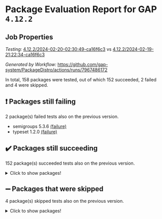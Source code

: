 # Package Evaluation Report for GAP `4.12.2`

## Job Properties

*Testing:* [4.12.2/2024-02-20-02:30:49-ca16f6c3](https://github.com/gap-system/PackageDistro/blob/data/reports/4.12.2/2024-02-20-02:30:49-ca16f6c3) vs [4.12.2/2024-02-19-21:22:34-ca16f6c3](https://github.com/gap-system/PackageDistro/blob/data/reports/4.12.2/2024-02-19-21:22:34-ca16f6c3)

*Generated by Workflow:* https://github.com/gap-system/PackageDistro/actions/runs/7967486172

In total, 158 packages were tested, out of which 152 succeeded, 2 failed and 4 were skipped.

## :exclamation: Packages still failing

2 package(s) failed tests also on the previous version.
- semigroups 5.3.6 [(failure)](https://github.com/gap-system/PackageDistro/actions/runs/7967486172/job/21750600723)
- typeset 1.2.0 [(failure)](https://github.com/gap-system/PackageDistro/actions/runs/7967486172/job/21750603635)

## :heavy_check_mark: Packages still succeeding

152 package(s) succeeded tests also on the previous version.
<details><summary>Click to show packages!</summary>

- 4ti2interface 2023.02-04 [(success)](https://github.com/gap-system/PackageDistro/actions/runs/7967486172/job/21750574671)
- ace 5.6.2 [(success)](https://github.com/gap-system/PackageDistro/actions/runs/7967486172/job/21750574798)
- aclib 1.3.2 [(success)](https://github.com/gap-system/PackageDistro/actions/runs/7967486172/job/21750574908)
- agt 0.3.1 [(success)](https://github.com/gap-system/PackageDistro/actions/runs/7967486172/job/21750575031)
- alnuth 3.2.1 [(success)](https://github.com/gap-system/PackageDistro/actions/runs/7967486172/job/21750575155)
- anupq 3.3.0 [(success)](https://github.com/gap-system/PackageDistro/actions/runs/7967486172/job/21750575291)
- atlasrep 2.1.8 [(success)](https://github.com/gap-system/PackageDistro/actions/runs/7967486172/job/21750575424)
- autodoc 2023.06.19 [(success)](https://github.com/gap-system/PackageDistro/actions/runs/7967486172/job/21750578541)
- automata 1.15 [(success)](https://github.com/gap-system/PackageDistro/actions/runs/7967486172/job/21750578888)
- automgrp 1.3.2 [(success)](https://github.com/gap-system/PackageDistro/actions/runs/7967486172/job/21750579146)
- autpgrp 1.11 [(success)](https://github.com/gap-system/PackageDistro/actions/runs/7967486172/job/21750580430)
- cap 2024.02-03 [(success)](https://github.com/gap-system/PackageDistro/actions/runs/7967486172/job/21750581491)
- caratinterface 2.3.6 [(success)](https://github.com/gap-system/PackageDistro/actions/runs/7967486172/job/21750581730)
- cddinterface 2022.11.01 [(success)](https://github.com/gap-system/PackageDistro/actions/runs/7967486172/job/21750581932)
- circle 1.6.6 [(success)](https://github.com/gap-system/PackageDistro/actions/runs/7967486172/job/21750582218)
- classicpres 1.22 [(success)](https://github.com/gap-system/PackageDistro/actions/runs/7967486172/job/21750582391)
- cohomolo 1.6.11 [(success)](https://github.com/gap-system/PackageDistro/actions/runs/7967486172/job/21750582577)
- congruence 1.2.5 [(success)](https://github.com/gap-system/PackageDistro/actions/runs/7967486172/job/21750582731)
- corelg 1.56 [(success)](https://github.com/gap-system/PackageDistro/actions/runs/7967486172/job/21750582884)
- crime 1.6 [(success)](https://github.com/gap-system/PackageDistro/actions/runs/7967486172/job/21750583073)
- crisp 1.4.6 [(success)](https://github.com/gap-system/PackageDistro/actions/runs/7967486172/job/21750583228)
- crypting 0.10.4 [(success)](https://github.com/gap-system/PackageDistro/actions/runs/7967486172/job/21750583415)
- cryst 4.1.27 [(success)](https://github.com/gap-system/PackageDistro/actions/runs/7967486172/job/21750583639)
- crystcat 1.1.10 [(success)](https://github.com/gap-system/PackageDistro/actions/runs/7967486172/job/21750583831)
- ctbllib 1.3.7 [(success)](https://github.com/gap-system/PackageDistro/actions/runs/7967486172/job/21750584015)
- cubefree 1.19 [(success)](https://github.com/gap-system/PackageDistro/actions/runs/7967486172/job/21750584205)
- curlinterface 2.3.2 [(success)](https://github.com/gap-system/PackageDistro/actions/runs/7967486172/job/21750584417)
- cvec 2.8.1 [(success)](https://github.com/gap-system/PackageDistro/actions/runs/7967486172/job/21750584618)
- datastructures 0.3.0 [(success)](https://github.com/gap-system/PackageDistro/actions/runs/7967486172/job/21750584816)
- deepthought 1.0.6 [(success)](https://github.com/gap-system/PackageDistro/actions/runs/7967486172/job/21750584996)
- design 1.8 [(success)](https://github.com/gap-system/PackageDistro/actions/runs/7967486172/job/21750585148)
- difsets 2.3.1 [(success)](https://github.com/gap-system/PackageDistro/actions/runs/7967486172/job/21750585308)
- digraphs 1.7.1 [(success)](https://github.com/gap-system/PackageDistro/actions/runs/7967486172/job/21750585481)
- edim 1.3.7 [(success)](https://github.com/gap-system/PackageDistro/actions/runs/7967486172/job/21750585630)
- example 4.3.4 [(success)](https://github.com/gap-system/PackageDistro/actions/runs/7967486172/job/21750585803)
- examplesforhomalg 2023.10-01 [(success)](https://github.com/gap-system/PackageDistro/actions/runs/7967486172/job/21750585954)
- factint 1.6.3 [(success)](https://github.com/gap-system/PackageDistro/actions/runs/7967486172/job/21750586106)
- ferret 1.0.10 [(success)](https://github.com/gap-system/PackageDistro/actions/runs/7967486172/job/21750586292)
- fga 1.5.0 [(success)](https://github.com/gap-system/PackageDistro/actions/runs/7967486172/job/21750586470)
- fining 1.5.6 [(success)](https://github.com/gap-system/PackageDistro/actions/runs/7967486172/job/21750586618)
- float 1.0.4 [(success)](https://github.com/gap-system/PackageDistro/actions/runs/7967486172/job/21750586794)
- format 1.4.3 [(success)](https://github.com/gap-system/PackageDistro/actions/runs/7967486172/job/21750587027)
- forms 1.2.9 [(success)](https://github.com/gap-system/PackageDistro/actions/runs/7967486172/job/21750587182)
- fplsa 1.2.6 [(success)](https://github.com/gap-system/PackageDistro/actions/runs/7967486172/job/21750587315)
- fr 2.4.13 [(success)](https://github.com/gap-system/PackageDistro/actions/runs/7967486172/job/21750587447)
- francy 2.0.3 [(success)](https://github.com/gap-system/PackageDistro/actions/runs/7967486172/job/21750587568)
- fwtree 1.3 [(success)](https://github.com/gap-system/PackageDistro/actions/runs/7967486172/job/21750587700)
- gapdoc 1.6.6 [(success)](https://github.com/gap-system/PackageDistro/actions/runs/7967486172/job/21750587861)
- gauss 2023.02-04 [(success)](https://github.com/gap-system/PackageDistro/actions/runs/7967486172/job/21750588069)
- gaussforhomalg 2023.11-01 [(success)](https://github.com/gap-system/PackageDistro/actions/runs/7967486172/job/21750588258)
- gbnp 1.0.5 [(success)](https://github.com/gap-system/PackageDistro/actions/runs/7967486172/job/21750588443)
- generalizedmorphismsforcap 2024.01-01 [(success)](https://github.com/gap-system/PackageDistro/actions/runs/7967486172/job/21750588610)
- genss 1.6.8 [(success)](https://github.com/gap-system/PackageDistro/actions/runs/7967486172/job/21750588798)
- gradedmodules 2024.01-01 [(success)](https://github.com/gap-system/PackageDistro/actions/runs/7967486172/job/21750588954)
- gradedringforhomalg 2023.08-01 [(success)](https://github.com/gap-system/PackageDistro/actions/runs/7967486172/job/21750589143)
- grape 4.9.0 [(success)](https://github.com/gap-system/PackageDistro/actions/runs/7967486172/job/21750589314)
- groupoids 1.74 [(success)](https://github.com/gap-system/PackageDistro/actions/runs/7967486172/job/21750589474)
- grpconst 2.6.5 [(success)](https://github.com/gap-system/PackageDistro/actions/runs/7967486172/job/21750589646)
- guarana 0.96.3 [(success)](https://github.com/gap-system/PackageDistro/actions/runs/7967486172/job/21750589803)
- guava 3.18 [(success)](https://github.com/gap-system/PackageDistro/actions/runs/7967486172/job/21750589949)
- hap 1.62 [(success)](https://github.com/gap-system/PackageDistro/actions/runs/7967486172/job/21750590105)
- hapcryst 0.1.15 [(success)](https://github.com/gap-system/PackageDistro/actions/runs/7967486172/job/21750590260)
- hecke 1.5.3 [(success)](https://github.com/gap-system/PackageDistro/actions/runs/7967486172/job/21750590431)
- help 3.5 [(success)](https://github.com/gap-system/PackageDistro/actions/runs/7967486172/job/21750590601)
- homalg 2024.01-01 [(success)](https://github.com/gap-system/PackageDistro/actions/runs/7967486172/job/21750590740)
- homalgtocas 2023.11-01 [(success)](https://github.com/gap-system/PackageDistro/actions/runs/7967486172/job/21750590881)
- idrel 2.46 [(success)](https://github.com/gap-system/PackageDistro/actions/runs/7967486172/job/21750591032)
- images 1.3.2 [(success)](https://github.com/gap-system/PackageDistro/actions/runs/7967486172/job/21750591220)
- intpic 0.3.0 [(success)](https://github.com/gap-system/PackageDistro/actions/runs/7967486172/job/21750591430)
- io 4.8.2 [(success)](https://github.com/gap-system/PackageDistro/actions/runs/7967486172/job/21750591612)
- io_forhomalg 2023.02-04 [(success)](https://github.com/gap-system/PackageDistro/actions/runs/7967486172/job/21750591779)
- irredsol 1.4.4 [(success)](https://github.com/gap-system/PackageDistro/actions/runs/7967486172/job/21750591964)
- json 2.2.0 [(success)](https://github.com/gap-system/PackageDistro/actions/runs/7967486172/job/21750592159)
- jupyterkernel 1.5.0 [(success)](https://github.com/gap-system/PackageDistro/actions/runs/7967486172/job/21750592337)
- jupyterviz 1.5.6 [(success)](https://github.com/gap-system/PackageDistro/actions/runs/7967486172/job/21750592519)
- kan 1.37 [(success)](https://github.com/gap-system/PackageDistro/actions/runs/7967486172/job/21750592716)
- kbmag 1.5.11 [(success)](https://github.com/gap-system/PackageDistro/actions/runs/7967486172/job/21750592917)
- laguna 3.9.6 [(success)](https://github.com/gap-system/PackageDistro/actions/runs/7967486172/job/21750593114)
- liealgdb 2.2.1 [(success)](https://github.com/gap-system/PackageDistro/actions/runs/7967486172/job/21750593287)
- liepring 2.8 [(success)](https://github.com/gap-system/PackageDistro/actions/runs/7967486172/job/21750593457)
- liering 2.4.2 [(success)](https://github.com/gap-system/PackageDistro/actions/runs/7967486172/job/21750593627)
- linearalgebraforcap 2024.02-02 [(success)](https://github.com/gap-system/PackageDistro/actions/runs/7967486172/job/21750593793)
- localizeringforhomalg 2023.10-01 [(success)](https://github.com/gap-system/PackageDistro/actions/runs/7967486172/job/21750593961)
- loops 3.4.3 [(success)](https://github.com/gap-system/PackageDistro/actions/runs/7967486172/job/21750594101)
- lpres 1.0.3 [(success)](https://github.com/gap-system/PackageDistro/actions/runs/7967486172/job/21750594280)
- majoranaalgebras 1.5.1 [(success)](https://github.com/gap-system/PackageDistro/actions/runs/7967486172/job/21750594462)
- mapclass 1.4.6 [(success)](https://github.com/gap-system/PackageDistro/actions/runs/7967486172/job/21750594655)
- matgrp 0.70 [(success)](https://github.com/gap-system/PackageDistro/actions/runs/7967486172/job/21750594792)
- matricesforhomalg 2023.11-02 [(success)](https://github.com/gap-system/PackageDistro/actions/runs/7967486172/job/21750594976)
- modisom 2.5.4 [(success)](https://github.com/gap-system/PackageDistro/actions/runs/7967486172/job/21750595176)
- modulepresentationsforcap 2024.01-04 [(success)](https://github.com/gap-system/PackageDistro/actions/runs/7967486172/job/21750595405)
- modules 2024.01-01 [(success)](https://github.com/gap-system/PackageDistro/actions/runs/7967486172/job/21750595615)
- monoidalcategories 2024.02-03 [(success)](https://github.com/gap-system/PackageDistro/actions/runs/7967486172/job/21750595777)
- nconvex 2022.09-01 [(success)](https://github.com/gap-system/PackageDistro/actions/runs/7967486172/job/21750595923)
- nilmat 1.4.2 [(success)](https://github.com/gap-system/PackageDistro/actions/runs/7967486172/job/21750596118)
- nock 1.5 [(success)](https://github.com/gap-system/PackageDistro/actions/runs/7967486172/job/21750596292)
- normalizinterface 1.3.6 [(success)](https://github.com/gap-system/PackageDistro/actions/runs/7967486172/job/21750596444)
- nq 2.5.11 [(success)](https://github.com/gap-system/PackageDistro/actions/runs/7967486172/job/21750596600)
- numericalsgps 1.3.1 [(success)](https://github.com/gap-system/PackageDistro/actions/runs/7967486172/job/21750596759)
- openmath 11.5.3 [(success)](https://github.com/gap-system/PackageDistro/actions/runs/7967486172/job/21750596931)
- orb 4.9.0 [(success)](https://github.com/gap-system/PackageDistro/actions/runs/7967486172/job/21750597109)
- packagemanager 1.4.3 [(success)](https://github.com/gap-system/PackageDistro/actions/runs/7967486172/job/21750597325)
- patternclass 2.4.3 [(success)](https://github.com/gap-system/PackageDistro/actions/runs/7967486172/job/21750597472)
- permut 2.0.5 [(success)](https://github.com/gap-system/PackageDistro/actions/runs/7967486172/job/21750597664)
- polenta 1.3.10 [(success)](https://github.com/gap-system/PackageDistro/actions/runs/7967486172/job/21750597839)
- polymaking 0.8.7 [(success)](https://github.com/gap-system/PackageDistro/actions/runs/7967486172/job/21750598016)
- primgrp 3.4.4 [(success)](https://github.com/gap-system/PackageDistro/actions/runs/7967486172/job/21750598182)
- profiling 2.5.4 [(success)](https://github.com/gap-system/PackageDistro/actions/runs/7967486172/job/21750598409)
- qdistrnd 0.9.3 [(success)](https://github.com/gap-system/PackageDistro/actions/runs/7967486172/job/21750598564)
- qpa 1.35 [(success)](https://github.com/gap-system/PackageDistro/actions/runs/7967486172/job/21750598708)
- quagroup 1.8.4 [(success)](https://github.com/gap-system/PackageDistro/actions/runs/7967486172/job/21750598884)
- radiroot 2.9 [(success)](https://github.com/gap-system/PackageDistro/actions/runs/7967486172/job/21750599055)
- rcwa 4.7.1 [(success)](https://github.com/gap-system/PackageDistro/actions/runs/7967486172/job/21750599181)
- rds 1.8 [(success)](https://github.com/gap-system/PackageDistro/actions/runs/7967486172/job/21750599322)
- recog 1.4.2 [(success)](https://github.com/gap-system/PackageDistro/actions/runs/7967486172/job/21750599460)
- repndecomp 1.3.0 [(success)](https://github.com/gap-system/PackageDistro/actions/runs/7967486172/job/21750599600)
- repsn 3.1.2 [(success)](https://github.com/gap-system/PackageDistro/actions/runs/7967486172/job/21750599743)
- resclasses 4.7.3 [(success)](https://github.com/gap-system/PackageDistro/actions/runs/7967486172/job/21750599972)
- ringsforhomalg 2023.11-02 [(success)](https://github.com/gap-system/PackageDistro/actions/runs/7967486172/job/21750600333)
- sco 2023.08-01 [(success)](https://github.com/gap-system/PackageDistro/actions/runs/7967486172/job/21750600466)
- scscp 2.4.2 [(success)](https://github.com/gap-system/PackageDistro/actions/runs/7967486172/job/21750600595)
- sglppow 2.3 [(success)](https://github.com/gap-system/PackageDistro/actions/runs/7967486172/job/21750600862)
- sgpviz 0.999.5 [(success)](https://github.com/gap-system/PackageDistro/actions/runs/7967486172/job/21750600973)
- simpcomp 2.1.14 [(success)](https://github.com/gap-system/PackageDistro/actions/runs/7967486172/job/21750601127)
- singular 2023.02.09 [(success)](https://github.com/gap-system/PackageDistro/actions/runs/7967486172/job/21750601262)
- sl2reps 1.1 [(success)](https://github.com/gap-system/PackageDistro/actions/runs/7967486172/job/21750601373)
- sla 1.5.3 [(success)](https://github.com/gap-system/PackageDistro/actions/runs/7967486172/job/21750601511)
- smallgrp 1.5.3 [(success)](https://github.com/gap-system/PackageDistro/actions/runs/7967486172/job/21750601628)
- smallsemi 0.6.13 [(success)](https://github.com/gap-system/PackageDistro/actions/runs/7967486172/job/21750601758)
- sonata 2.9.6 [(success)](https://github.com/gap-system/PackageDistro/actions/runs/7967486172/job/21750601881)
- sophus 1.27 [(success)](https://github.com/gap-system/PackageDistro/actions/runs/7967486172/job/21750601998)
- sotgrps 1.2 [(success)](https://github.com/gap-system/PackageDistro/actions/runs/7967486172/job/21750602124)
- spinsym 1.5.2 [(success)](https://github.com/gap-system/PackageDistro/actions/runs/7967486172/job/21750602258)
- standardff 1.0 [(success)](https://github.com/gap-system/PackageDistro/actions/runs/7967486172/job/21750602418)
- symbcompcc 1.3.2 [(success)](https://github.com/gap-system/PackageDistro/actions/runs/7967486172/job/21750602538)
- thelma 1.3 [(success)](https://github.com/gap-system/PackageDistro/actions/runs/7967486172/job/21750602678)
- tomlib 1.2.11 [(success)](https://github.com/gap-system/PackageDistro/actions/runs/7967486172/job/21750602844)
- toolsforhomalg 2023.11-01 [(success)](https://github.com/gap-system/PackageDistro/actions/runs/7967486172/job/21750603001)
- toric 1.9.5 [(success)](https://github.com/gap-system/PackageDistro/actions/runs/7967486172/job/21750603168)
- toricvarieties 2022.07.13 [(success)](https://github.com/gap-system/PackageDistro/actions/runs/7967486172/job/21750603313)
- transgrp 3.6.5 [(success)](https://github.com/gap-system/PackageDistro/actions/runs/7967486172/job/21750603489)
- ugaly 4.1.3 [(success)](https://github.com/gap-system/PackageDistro/actions/runs/7967486172/job/21750603760)
- unipot 1.5 [(success)](https://github.com/gap-system/PackageDistro/actions/runs/7967486172/job/21750604122)
- unitlib 4.2.0 [(success)](https://github.com/gap-system/PackageDistro/actions/runs/7967486172/job/21750604263)
- utils 0.85 [(success)](https://github.com/gap-system/PackageDistro/actions/runs/7967486172/job/21750604413)
- uuid 0.7 [(success)](https://github.com/gap-system/PackageDistro/actions/runs/7967486172/job/21750604535)
- walrus 0.9991 [(success)](https://github.com/gap-system/PackageDistro/actions/runs/7967486172/job/21750604693)
- wedderga 4.10.5 [(success)](https://github.com/gap-system/PackageDistro/actions/runs/7967486172/job/21750604887)
- xmod 2.92 [(success)](https://github.com/gap-system/PackageDistro/actions/runs/7967486172/job/21750605071)
- xmodalg 1.23 [(success)](https://github.com/gap-system/PackageDistro/actions/runs/7967486172/job/21750605250)
- yangbaxter 0.10.3 [(success)](https://github.com/gap-system/PackageDistro/actions/runs/7967486172/job/21750605450)
- zeromqinterface 0.14 [(success)](https://github.com/gap-system/PackageDistro/actions/runs/7967486172/job/21750605658)
</details>

## :heavy_minus_sign: Packages that were skipped

4 package(s) skipped tests also on the previous version.
<details><summary>Click to show packages!</summary>

- browse 1.8.21 [(skipped)](https://github.com/gap-system/PackageDistro/actions/runs/7967486172/job/21750286481)
- itc 1.5.1 [(skipped)](https://github.com/gap-system/PackageDistro/actions/runs/7967486172/job/21750286481)
- polycyclic 2.16 [(skipped)](https://github.com/gap-system/PackageDistro/actions/runs/7967486172/job/21750286481)
- xgap 4.32 [(skipped)](https://github.com/gap-system/PackageDistro/actions/runs/7967486172/job/21750286481)
</details>

